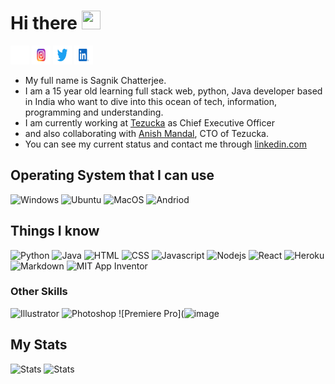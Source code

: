 # Hi there <img height="30" width="30" src="https://c.tenor.com/nebZyl8oN7IAAAAi/wave-hello.gif"> 
<a target="_blank" href="https://github.com/sagnikchatterjee450"><img height="30" width="30" src="https://github.com/sagnikchatterjee450/sagnikchatterjee450/blob/main/assets/GitHub-Icon-White-Logo.wine.svg"></a>
<a target="_blank" href="https://www.instagram.com/sagnikchatterjee450/"><img height="30" width="30" src="https://github.com/sagnikchatterjee450/sagnikchatterjee450/blob/main/assets/Instagram-Logo.wine.svg"></a>
<a target="_blank" href="https://twitter.com/sagnikapps"><img height="30" width="30" src="https://github.com/sagnikchatterjee450/sagnikchatterjee450/blob/main/assets/Twitter-Logo.wine.svg"></a>
<a target="_blank" href="https://www.linkedin.com/in/sagnik-chatterjee-0bab96184/"><img height="30" width="30" src="https://github.com/sagnikchatterjee450/sagnikchatterjee450/blob/main/assets/LinkedIn-Icon-Logo.wine.svg"></a>

- My full name is Sagnik Chatterjee. 
- I am a 15 year old learning full stack web, python, Java developer based in India who want to dive into this ocean of tech, information, programming and understanding. 
- I am currently working at [Tezucka](https://tezucka.xyz) as Chief Executive Officer
- and also collaborating with [Anish Mandal](https://github.com/anish-mandal), CTO of Tezucka.
- You can see my current status and contact me through [linkedin.com](https://www.linkedin.com/in/sagnik-chatterjee-0bab96184/)


## Operating System that I can use

![Windows](https://img.shields.io/badge/Windows-0078D6?style=for-the-badge&logo=windows&logoColor=white)
![Ubuntu](https://img.shields.io/badge/Ubuntu-E95420?style=for-the-badge&logo=ubuntu&logoColor=white)
![MacOS](https://shields.io/badge/MacOS--9cf?logo=Apple&style=social)
![Andriod](https://img.shields.io/badge/Android-3DDC84?style=for-the-badge&logo=android&logoColor=white)



## Things I know
![Python](https://img.shields.io/badge/Python-3776AB?style=for-the-badge&logo=python&logoColor=white)
![Java](https://img.shields.io/badge/Java-ED8B00?style=for-the-badge&logo=java&logoColor=white)
![HTML](https://img.shields.io/badge/HTML5-E34F26?style=for-the-badge&logo=html5&logoColor=white)
![CSS](https://img.shields.io/badge/CSS3-1572B6?style=for-the-badge&logo=css3&logoColor=white)
![Javascript](https://img.shields.io/badge/JavaScript-323330?style=for-the-badge&logo=javascript&logoColor=F7DF1E)
![Nodejs](https://img.shields.io/badge/Node.js-43853D?style=for-the-badge&logo=node.js&logoColor=white)
![React](https://img.shields.io/badge/React-20232A?style=for-the-badge&logo=react&logoColor=61DAFB)
![Heroku](https://img.shields.io/badge/Heroku-430098?style=for-the-badge&logo=heroku&logoColor=white)
![Markdown](https://img.shields.io/badge/Markdown-000000?style=for-the-badge&logo=markdown&logoColor=white)
![MIT App Inventor](https://img.shields.io/badge/Block%20Based-MIT%20App%20Inventor-brightgreen)

### Other Skills
![Illustrator](https://aleen42.github.io/badges/src/illustrator.svg)
![Photoshop](https://aleen42.github.io/badges/src/photoshop.svg)
![Premiere Pro](![image](https://user-images.githubusercontent.com/47351101/145396362-04fe13b5-ef19-4fc0-b6fb-a345ff989237.png)



## My Stats
![Stats](https://github-readme-stats.vercel.app/api?username=sagnikchatterjee450&theme=blue-green)
![Stats](https://github-readme-stats.vercel.app/api/top-langs/?username=sagnikchatterjee450&theme=blue-green)
